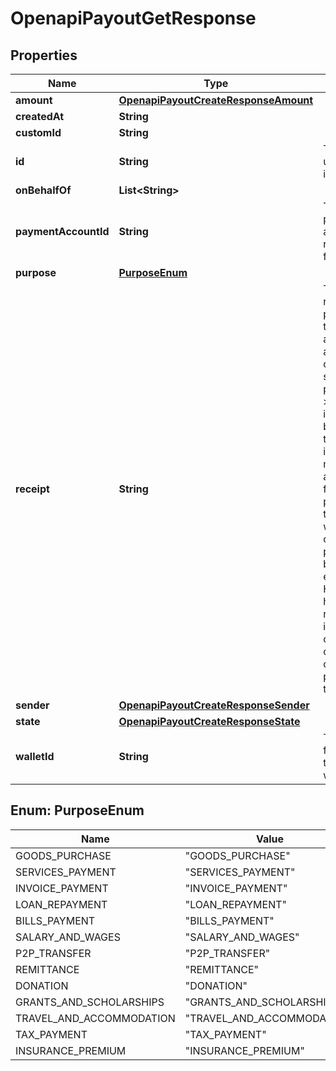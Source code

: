 

# OpenapiPayoutGetResponse


## Properties

| Name | Type | Description | Notes |
|------------ | ------------- | ------------- | -------------|
|**amount** | [**OpenapiPayoutCreateResponseAmount**](OpenapiPayoutCreateResponseAmount.md) |  |  [optional] |
|**createdAt** | **String** |  |  [optional] |
|**customId** | **String** |  |  [optional] |
|**id** | **String** | The payout unique identifier |  [optional] |
|**onBehalfOf** | **List&lt;String&gt;** |  |  [optional] |
|**paymentAccountId** | **String** | The recipient payment account receiving funds |  [optional] |
|**purpose** | [**PurposeEnum**](#PurposeEnum) |  |  [optional] |
|**receipt** | **String** | The reference provided by the recipient account&#39;s actual bank or telco on a successful payout.  &gt; ⚠️ &gt; It&#39;s important to be aware that this information might not be accessible for every payout. If there&#39;s no way for us to obtain it, this property will be omitted entirely. Hence, we highly recommend implementing conditional checks to confirm the presence of this property. |  [optional] |
|**sender** | [**OpenapiPayoutCreateResponseSender**](OpenapiPayoutCreateResponseSender.md) |  |  [optional] |
|**state** | [**OpenapiPayoutCreateResponseState**](OpenapiPayoutCreateResponseState.md) |  |  [optional] |
|**walletId** | **String** | The wallet ID from which the money will disburse |  [optional] |



## Enum: PurposeEnum

| Name | Value |
|---- | -----|
| GOODS_PURCHASE | &quot;GOODS_PURCHASE&quot; |
| SERVICES_PAYMENT | &quot;SERVICES_PAYMENT&quot; |
| INVOICE_PAYMENT | &quot;INVOICE_PAYMENT&quot; |
| LOAN_REPAYMENT | &quot;LOAN_REPAYMENT&quot; |
| BILLS_PAYMENT | &quot;BILLS_PAYMENT&quot; |
| SALARY_AND_WAGES | &quot;SALARY_AND_WAGES&quot; |
| P2P_TRANSFER | &quot;P2P_TRANSFER&quot; |
| REMITTANCE | &quot;REMITTANCE&quot; |
| DONATION | &quot;DONATION&quot; |
| GRANTS_AND_SCHOLARSHIPS | &quot;GRANTS_AND_SCHOLARSHIPS&quot; |
| TRAVEL_AND_ACCOMMODATION | &quot;TRAVEL_AND_ACCOMMODATION&quot; |
| TAX_PAYMENT | &quot;TAX_PAYMENT&quot; |
| INSURANCE_PREMIUM | &quot;INSURANCE_PREMIUM&quot; |



